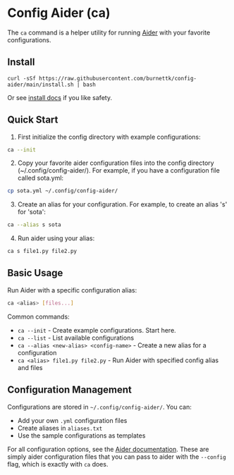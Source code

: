 # Config Aider (ca)

The `ca` command is a helper utility for running [Aider](https://aider.chat) with your favorite configurations.

## Install

`curl -sSf https://raw.githubusercontent.com/burnettk/config-aider/main/install.sh | bash`

Or see [install docs](doc/install.md) if you like safety.

## Quick Start

1. First initialize the config directory with example configurations:
```bash
ca --init
```

2. Copy your favorite aider configuration files into the config directory (~/.config/config-aider/). For example, if you have a configuration file called sota.yml:
```bash
cp sota.yml ~/.config/config-aider/
```

3. Create an alias for your configuration. For example, to create an alias 's' for 'sota':
```bash
ca --alias s sota
```

4. Run aider using your alias:
```bash
ca s file1.py file2.py
```

## Basic Usage

Run Aider with a specific configuration alias:

```bash
ca <alias> [files...]
```

Common commands:

- `ca --init` - Create example configurations. Start here.
- `ca --list` - List available configurations
- `ca --alias <new-alias> <config-name>` - Create a new alias for a configuration
- `ca <alias> file1.py file2.py` - Run Aider with specified config alias and files

## Configuration Management

Configurations are stored in `~/.config/config-aider/`. You can:

- Add your own `.yml` configuration files
- Create aliases in `aliases.txt`
- Use the sample configurations as templates

For all configuration options, see the [Aider documentation](https://github.com/Aider-AI/aider/blob/main/aider/website/assets/sample.aider.conf.yml).
These are simply aider configuration files that you can pass to aider with the `--config` flag, which is exactly with `ca` does.
